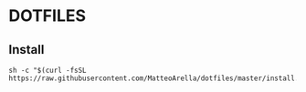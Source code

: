 # DOTFILES

## Install
```
sh -c "$(curl -fsSL https://raw.githubusercontent.com/MatteoArella/dotfiles/master/install.sh)"
```
